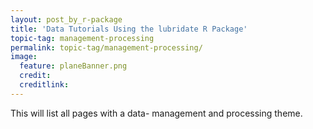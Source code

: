 ```yaml
---
layout: post_by_r-package
title: 'Data Tutorials Using the lubridate R Package'
topic-tag: management-processing
permalink: topic-tag/management-processing/
image:
  feature: planeBanner.png
  credit: 
  creditlink: 
---
```


This will list all pages with a data- management and processing theme.
